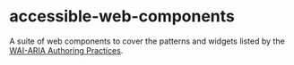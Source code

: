 # accessible-web-components

A suite of web components to cover the patterns and widgets listed by the [WAI-ARIA Authoring Practices](https://www.w3.org/TR/wai-aria-practices/#aria_ex).
